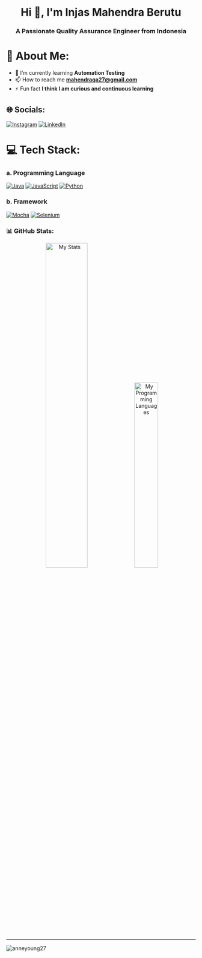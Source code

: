 <h1 align="center">Hi 👋, I'm Injas Mahendra Berutu</h1>
<h3 align="center">A Passionate Quality Assurance Engineer from Indonesia</h3>

# 💫 About Me:
- 🌱 I’m currently learning **Automation Testing**
- 📫 How to reach me **mahendraqa27@gmail.com** 
- ⚡ Fun fact **I think I am curious and continuous learning**


## 🌐 Socials:
[![Instagram](https://img.shields.io/badge/Instagram-%23E4405F.svg?logo=Instagram&logoColor=white)](https://www.instagram.com/mahendra2708_/) [![LinkedIn](https://custom-icon-badges.demolab.com/badge/LinkedIn-0A66C2?logo=linkedin-white&logoColor=fff)](https://www.linkedin.com/in/imb27/)

# 💻 Tech Stack:
### a. Programming Language
[![Java](https://img.shields.io/badge/Java-%23ED8B00.svg?logo=openjdk&logoColor=white)](#)
[![JavaScript](https://img.shields.io/badge/JavaScript-F7DF1E?logo=javascript&logoColor=000)](#)
[![Python](https://img.shields.io/badge/Python-3776AB?logo=python&logoColor=fff)](#)

### b. Framework
[![Mocha](https://img.shields.io/badge/Mocha-8D6748?logo=mocha&logoColor=fff)](#)
[![Selenium](https://img.shields.io/badge/Selenium-43B02A?logo=selenium&logoColor=fff)](#)

<h3 align="left">📊 GitHub Stats:</h3>
<p align="center">
  <img alt="My Stats" width="47%" src="https://github-readme-stats.vercel.app/api?username=anneyoung27&show_icons=true&bg_color=00000000&theme=github_dark_dimmed"/>
  <img alt="My Programming Languages" width="35.5%" src="https://github-readme-stats.vercel.app/api/top-langs/?username=anneyoung27&layout=compact&theme=github_dark_dimmed"/>
</p>

---
<p align="left"> <img src="https://komarev.com/ghpvc/?username=anneyoung27&label=Profile%20views&color=0e75b6&style=flat" alt="anneyoung27" /> </p>

<!-- Proudly created with GPRM ( https://gprm.itsvg.in ) -->

